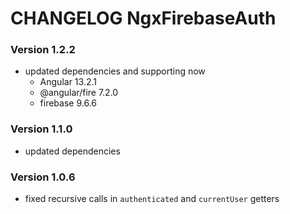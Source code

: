 # CHANGELOG NgxFirebaseAuth

### Version 1.2.2
- updated dependencies and supporting now
  - Angular 13.2.1
  - @angular/fire 7.2.0
  - firebase 9.6.6

### Version 1.1.0
- updated dependencies

### Version 1.0.6
- fixed recursive calls in `authenticated` and `currentUser` getters
